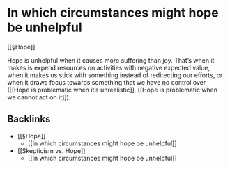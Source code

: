 # In which circumstances might hope be unhelpful
[[§Hope]]

Hope is unhelpful when it causes more suffering than joy. That’s when it makes is expend resources on activities with negative expected value, when it makes us stick with something instead of redirecting our efforts, or when it draws focus towards something that we have no control over ([[Hope is problematic when it’s unrealistic]], [[Hope is problematic when we cannot act on it]]). 

## Backlinks
* [[§Hope]]
	* [[In which circumstances might hope be unhelpful]]
* [[Skepticism vs. Hope]]
	* [[In which circumstances might hope be unhelpful]]

<!-- #p0 #Life -->

<!-- {BearID:F71CF953-675D-4613-8E5A-F40681B94942-78674-000003E09AE6C609} -->

